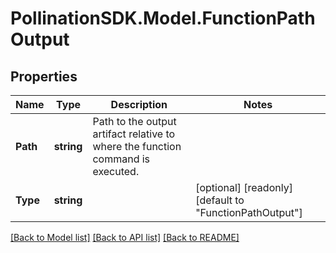 
# PollinationSDK.Model.FunctionPathOutput

## Properties

Name | Type | Description | Notes
------------ | ------------- | ------------- | -------------
**Path** | **string** | Path to the output artifact relative to where the function command is executed. | 
**Type** | **string** |  | [optional] [readonly] [default to "FunctionPathOutput"]

[[Back to Model list]](../README.md#documentation-for-models)
[[Back to API list]](../README.md#documentation-for-api-endpoints)
[[Back to README]](../README.md)

